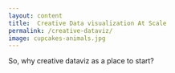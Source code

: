 ```yaml
---
layout: content
title:  Creative Data visualization At Scale
permalink: /creative-dataviz/
image: cupcakes-animals.jpg
---
```


So, why creative dataviz as a place to start?